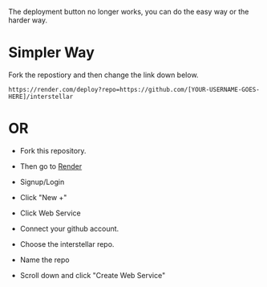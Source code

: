 The deployment button no longer works, you can do the easy way or the harder way.

# Simpler Way

Fork the repostiory and then change the link down below.

``https://render.com/deploy?repo=https://github.com/[YOUR-USERNAME-GOES-HERE]/interstellar``

# OR

- Fork this repository.

- Then go to [Render](https://render.com)

- Signup/Login

- Click "New +" 

- Click Web Service

- Connect your github account.

- Choose the interstellar repo.

- Name the repo

- Scroll down and click "Create Web Service"

